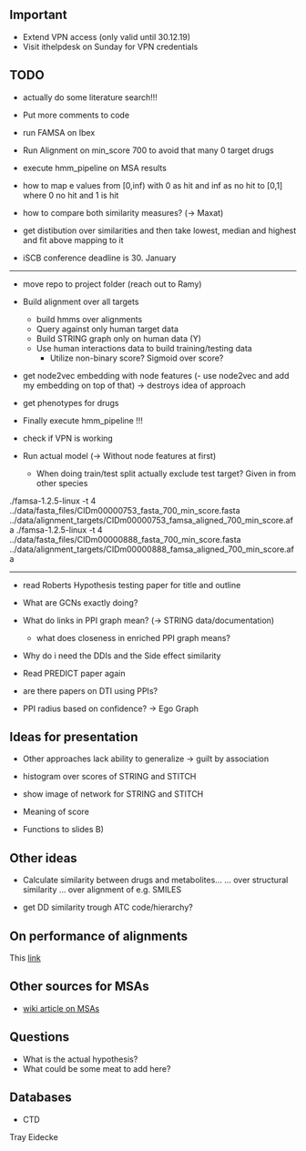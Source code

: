 ## Important

- Extend VPN access (only valid until 30.12.19)
- Visit ithelpdesk on Sunday for VPN credentials

## TODO

- actually do some literature search!!!

- Put more comments to code

- run FAMSA on Ibex

- Run Alignment on min_score 700 to avoid that many 0 target drugs
- execute hmm_pipeline on MSA results

- how to map e values from [0,inf) with 0 as hit and inf as no hit to [0,1] where 0 no hit and 1 is hit
- how to compare both similarity measures? (-> Maxat)


- get distibution over similarities and then take lowest, median and highest and fit above mapping to it

- iSCB conference deadline is 30. January


--------------------------------------------------------------------
- move repo to project folder (reach out to Ramy)

- Build alignment over all targets
  - build hmms over alignments
  - Query against only human target data
  - Build STRING graph only on human data (Y)
  - Use human interactions data to build training/testing data
    - Utilize non-binary score? Sigmoid over score?

- get node2vec embedding with node features
(- use node2vec and add my embedding on top of that) -> destroys idea of approach

- get phenotypes for drugs

- Finally execute hmm\_pipeline !!! 

- check if VPN is working

- Run actual model (-> Without node features at first)
  - When doing train/test split actually exclude test target? Given in from other species

./famsa-1.2.5-linux -t 4 ../data/fasta_files/CIDm00000753_fasta_700_min_score.fasta ../data/alignment_targets/CIDm00000753_famsa_aligned_700_min_score.afa
./famsa-1.2.5-linux -t 4 ../data/fasta_files/CIDm00000888_fasta_700_min_score.fasta ../data/alignment_targets/CIDm00000888_famsa_aligned_700_min_score.afa

---------------------------------------------------
- read Roberts Hypothesis testing paper for title and outline

- What are GCNs exactly doing?

- What do links in PPI graph mean? (-> STRING data/documentation)
  - what does closeness in enriched PPI graph means?
- Why do i need the DDIs and the Side effect similarity

- Read PREDICT paper again

- are there papers on DTI using PPIs?

- PPI radius based on confidence? -> Ego Graph



## Ideas for presentation

- Other approaches lack ability to generalize -> guilt by association

- histogram over scores of STRING and STITCH
- show image of network for STRING and STITCH
- Meaning of score 
- Functions to slides B)


## Other ideas

- Calculate similarity between drugs and metabolites...
	... over structural similarity
	... over alignment of e.g. SMILES

- get DD similarity trough ATC code/hierarchy?

## On performance of alignments

This [link](https://www.ebi.ac.uk/Tools/msa/)

## Other sources for MSAs

- [wiki article on MSAs](https://en.wikipedia.org/wiki/List_of_sequence_alignment_software#Multiple_sequence_alignment)

## Questions



- What is the actual hypothesis? 
- What could be some meat to add here?
## Databases

- CTD

Tray Eidecke

